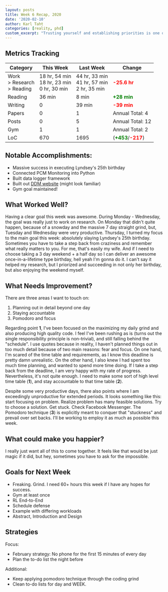 ```yaml
---
layout: posts
title: Week 6 Recap, 2020
date: '2020-02-10'
author: Karl Taht
categories: [reality, phd]
custom_excerpt: "Trusting yourself and establishing priorities is one of the most important things in life."
---
```



## Metrics Tracking

| Category | This Week | Last Week | Change |
|----------|----------------|---------------|---------|
| Work <br> > Research <br> > Reading <br> | 18 hr, 54 min <br> 18 hr, 23 min <br> 0 hr, 30 min | 44 hr, 33 min <br> 41 hr, 57 min <br> 2 hr, 35 min | <span style="color:red">**-25.6 hr**</span> | 
| Reading  | 36 min    | 8 min| <span style="color:green">**+28 min**</span>  | 
| Writing  | 0      | 39 min | <span style="color:red">**-39 min**</span> | 
| Papers   | 0 | 1 | Annual Total: 4 | 
| Posts    | 0 | 5 | Annual Total: 12 | 
| Gym      | 1 | 1 | Annual Total: 2 |
| LoC      | 670  | 1695 |(<span style="color:green">**+453**</span>/<span style="color:red">**-217**</span>) |

<!--
LOC: git log --since=2020-02-03 --until=2020-02-09 --shortstat --oneline
-->

## Notable Accomplishments:

* Massive success in executing Lyndsey's 25th birthday
* Connected PCM Monitoring into Python
* Built data logger framework
* Built out [DDM website](https://datadrivenmotorsports.github.io/) (might look familiar)
* Gym goal maintained!


## What Worked Well?

Having a clear goal this week was awesome. During Monday - Wednesday, the goal was
really just to work on research. On Monday that didn't quite happen, because of a 
snowday and the massive 7 day straight grind, but, Tuesday and Wednesday were very
productive. Thursday, I turned my focus to the main goal this week: absolutely 
slaying Lyndsey's 25th birthday. Sometimes you have to take a step back from craziness
and remember what really matters to you. For me, that's easily my wife. And if I
need to choose taking a 3 day weekend + a half day so I can deliver an awesome
once-in-a-lifetime type birthday, hell yeah I'm gonna do it. I can't say it helped
my research, but I priorized and succeeding in not only her birthday, but also 
enjoying the weekend myself. 

## What Needs Improvement?

There are three areas I want to touch on:
1. Planning out in detail beyond one day
2. Staying accountable
3. Pomodoro and focus

Regarding point **1**, I've been focused on the maximizing my daily grind and also producing
high quality code. I feel I've been rushing as is (turns out the single responsibility
principle is non-trivial), and still falling behind the "schedule". I use quotes
because in reality, I haven't planned things out in too much detail because of two
main reasons: fear and focus. On one hand, I'm scared of the time table and requirements,
as I know this deadline is pretty damn unrealistic. On the other hand, I also knew
I had spent too much time planning, and wanted to spend more time doing. If I take
a step back from the deadline, I am very happy with my rate of progress. Nevertheless,
it's not quite enough. I need to make some sort of high level time table (**1**),
and stay accountable to that time table (**2**).

Despite some very productive days, there also points where I am exceedingly unproductive
for extended periods. It looks something like this: start focusing on problem. 
Realize problem has many feasible solutions. Try to choose a solution. Get stuck. 
Check Facebook Messenger. The Pomodoro technique (**3**) is explicitly meant to conquer
that "stuckness" and prevail over set backs. I'll be working to employ it as much
as possible this week. 

## What could make you happier?

I really just want all of this to come together. It feels like that would be just
magic if it did, but hey, sometimes you have to ask for the impossible. 

## Goals for Next Week

* Freaking. Grind. I need 60+ hours this week if I have any hopes for success. 
* Gym at least once
* RL End-to-End
* Schedule defense
* Example with differing workloads
* Abstract, Introduction and Design

## Strategies
Focus:
* February strategy: No phone for the first 15 minutes of every day
* Plan the to-do list the night before

Additional:
* Keep applying pomodoro technique through the coding grind
* Clean to-do lists for day and WEEK.